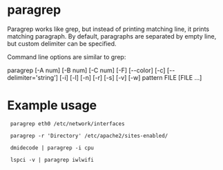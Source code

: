 paragrep
========

 Paragrep works like grep, but instead of printing matching line, it prints matching paragraph.
 By default, paragraphs are separated by empty line, but custom delimiter can be specified.

 Command line options are similar to grep:

   paragrep [-A num] [-B num] [-C num] [-F] [--color] [-c] [--delimiter='string'] [-i] [-l] [-n] [-r] [-s] [-v] [-w] pattern FILE [FILE ...]


Example usage
=============

```
 paragrep eth0 /etc/network/interfaces

 paragrep -r 'Directory' /etc/apache2/sites-enabled/

 dmidecode | paragrep -i cpu

 lspci -v | paragrep iwlwifi
```
